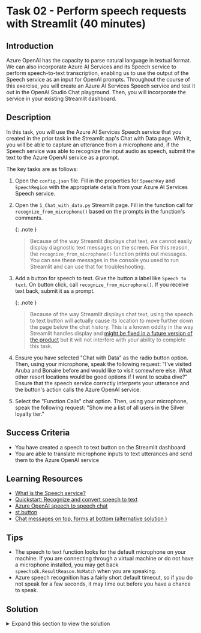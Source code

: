 # Task 02 - Perform speech requests with Streamlit (40 minutes)

## Introduction

Azure OpenAI has the capacity to parse natural language in textual format. We can also incorporate Azure AI Services and its Speech service to perform speech-to-text transcription, enabling us to use the output of the Speech service as an input for OpenAI prompts. Throughout the course of this exercise, you will create an Azure AI Services Speech service and test it out in the OpenAI Studio Chat playground. Then, you will incorporate the service in your existing Streamlit dashboard.

## Description

In this task, you will use the Azure AI Services Speech service that you created in the prior task in the Streamlit app's Chat with Data page. With it, you will be able to capture an utterance from a microphone and, if the Speech service was able to recognize the input audio as speech, submit the text to the Azure OpenAI service as a prompt.

The key tasks are as follows:

1. Open the `config.json` file. Fill in the properties for `SpeechKey` and `SpeechRegion` with the appropriate details from your Azure AI Services Speech service.
2. Open the `1_Chat_with_data.py` Streamlit page. Fill in the function call for `recognize_from_microphone()` based on the prompts in the function's comments.

    {: .note }
    > Because of the way Streamlit displays chat text, we cannot easily display diagnostic text messages on the screen. For this reason, the `recognize_from_microphone()` function prints out messages. You can see these messages in the console you used to run Streamlit and can use that for troubleshooting.

3. Add a button for speech to text. Give the button a label like `Speech to text`. On button click, call `recognize_from_microphone()`. If you receive text back, submit it as a prompt.

    {: .note }
    > Because of the way Streamlit displays chat text, using the speech to text button will actually cause its location to move further down the page below the chat history. This is a known oddity in the way Streamlit handles display and [might be fixed in a future version of the product](https://github.com/streamlit/streamlit/issues/7296) but it will not interfere with your ability to complete this task.

4. Ensure you have selected "Chat with Data" as the radio button option. Then, using your microphone, speak the following request: "I've visited Aruba and Bonaire before and would like to visit somewhere else. What other resort locations would be good options if I want to scuba dive?" Ensure that the speech service correctly interprets your utterance and the button's action calls the Azure OpenAI service.
5. Select the "Function Calls" chat option. Then, using your microphone, speak the following request: "Show me a list of all users in the Silver loyalty tier."

## Success Criteria

- You have created a speech to text button on the Streamlit dashboard
- You are able to translate microphone inputs to text utterances and send them to the Azure OpenAI service

## Learning Resources

- [What is the Speech service?](https://learn.microsoft.com/azure/ai-services/speech-service/overview)
- [Quickstart: Recognize and convert speech to text](https://learn.microsoft.com/azure/ai-services/speech-service/get-started-speech-to-text?tabs=windows%2Cterminal&pivots=programming-language-python)
- [Azure OpenAI speech to speech chat](https://learn.microsoft.com/azure/ai-services/speech-service/openai-speech)
- [st.button](https://docs.streamlit.io/library/api-reference/widgets/st.button)
- [Chat messages on top, forms at bottom (alternative solution )](https://discuss.streamlit.io/t/chat-messages-on-top-forms-at-bottom/48474)

## Tips

- The speech to text function looks for the default microphone on your machine. If you are connecting through a virtual machine or do not have a microphone installed, you may get back `speechsdk.ResultReason.NoMatch` when you are speaking.
- Azure speech recognition has a fairly short default timeout, so if you do not speak for a few seconds, it may time out before you have a chance to speak.

## Solution

<details markdown="block">
<summary>Expand this section to view the solution</summary>

- Modify the `config.json` file to fill in values for the `SpeechKey` and `SpeechRegion` configuration settings. You can find these in the **Keys and Endpoint** option of the **Resource Management** menu. Be sure to use the region name as it appears on that page, so for example, East US 2 should show up as "eastus2" in your JSON file.
- The `recognize_from_microphone()` function uses the Azure AI Services Speech service to accept microphone input and then attempts to convert the audio input into an utterance. If this succeeds, the function returns the translated text. If this function fails, it returns None.
  - The code for the completed `recognize_from_microphone()` function is as follows:

    ```python
    # Create an instance of a speech config with specified subscription key and service region.
    speech_config = speechsdk.SpeechConfig(subscription=speech_key, region=speech_region)
    speech_config.speech_recognition_language=speech_recognition_language

    # Create a microphone instance and speech recognizer.
    audio_config = speechsdk.audio.AudioConfig(use_default_microphone=True)
    speech_recognizer = speechsdk.SpeechRecognizer(speech_config=speech_config, audio_config=audio_config)

    # Start speech recognition
    print("Speak into your microphone.")
    speech_recognition_result = speech_recognizer.recognize_once_async().get()

    # Check the result
    if speech_recognition_result.reason == speechsdk.ResultReason.RecognizedSpeech:
        print("Recognized: {}".format(speech_recognition_result.text))
        return speech_recognition_result.text
    elif speech_recognition_result.reason == speechsdk.ResultReason.NoMatch:
        print("No speech could be recognized: {}".format(speech_recognition_result.no_match_details))
        return None
    elif speech_recognition_result.reason == speechsdk.ResultReason.Canceled:
        cancellation_details = speech_recognition_result.cancellation_details
        print("Speech Recognition canceled: {}".format(cancellation_details.reason))
        if cancellation_details.reason == speechsdk.CancellationReason.Error:
            print("Error details: {}".format(cancellation_details.error_details))
            print("Did you set the speech resource key and region values?")
        return None
    ```

- The `main()` function has a commented out section covering the addition of a new button for speech to text.
  - The code for the completed button operation is as follows:

    ```python
    if st.button("Speech to text"):
        speech_contents = recognize_from_microphone(speech_key, speech_region)
        if speech_contents:
            handle_prompt(chat_option, speech_contents)
    ```

</details>

